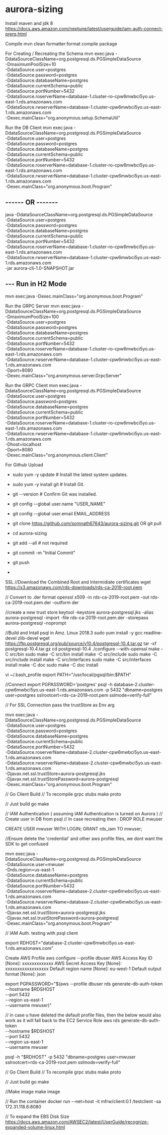# aurora-sizing

Install maven and jdk 8
https://docs.aws.amazon.com/neptune/latest/userguide/iam-auth-connect-prerq.html

Compile
mvn clean formatter:format compile package

For Creating / Recreating the Schema
mvn exec:java -DdataSourceClassName=org.postgresql.ds.PGSimpleDataSource \
-DmaximumPoolSize=10 \
-DdataSource.user=postgres \
-DdataSource.password=postgres \
-DdataSource.databaseName=postgres \
-DdataSource.currentSchema=public \
-DdataSource.portNumber=5432 \
-DdataSource.roserverName=database-1.cluster-ro-cpw6mwbci5yo.us-east-1.rds.amazonaws.com \
-DdataSource.rwserverName=database-1.cluster-cpw6mwbci5yo.us-east-1.rds.amazonaws.com \
-Dexec.mainClass="org.anonymous.setup.SchemaUtil"

Run the DB Client
mvn exec:java -DdataSourceClassName=org.postgresql.ds.PGSimpleDataSource \
-DdataSource.user=postgres \
-DdataSource.password=postgres \
-DdataSource.databaseName=postgres \
-DdataSource.currentSchema=public \
-DdataSource.portNumber=5432 \
-DdataSource.roserverName=database-1.cluster-ro-cpw6mwbci5yo.us-east-1.rds.amazonaws.com \
-DdataSource.rwserverName=database-1.cluster-cpw6mwbci5yo.us-east-1.rds.amazonaws.com \
-Dexec.mainClass="org.anonymous.boot.Program"

 ## ------  OR -------
 java -DdataSourceClassName=org.postgresql.ds.PGSimpleDataSource \
-DdataSource.user=postgres \
-DdataSource.password=postgres \
-DdataSource.databaseName=postgres \
-DdataSource.currentSchema=public \
-DdataSource.portNumber=5432 \
-DdataSource.roserverName=database-1.cluster-ro-cpw6mwbci5yo.us-east-1.rds.amazonaws.com \
-DdataSource.rwserverName=database-1.cluster-cpw6mwbci5yo.us-east-1.rds.amazonaws.com \
-jar aurora-cli-1.0-SNAPSHOT.jar

## --- Run in H2 Mode
mvn exec:java -Dexec.mainClass="org.anonymous.boot.Program"

Run the GRPC Server
mvn exec:java -DdataSourceClassName=org.postgresql.ds.PGSimpleDataSource \
-DmaximumPoolSize=100 \
-DdataSource.user=postgres \
-DdataSource.password=postgres \
-DdataSource.databaseName=postgres \
-DdataSource.currentSchema=public \
-DdataSource.portNumber=5432 \
-DdataSource.roserverName=database-1.cluster-ro-cpw6mwbci5yo.us-east-1.rds.amazonaws.com \
-DdataSource.rwserverName=database-1.cluster-cpw6mwbci5yo.us-east-1.rds.amazonaws.com \
-Dport=8080 \
-Dexec.mainClass="org.anonymous.server.GrpcServer"

Run the GRPC Client
mvn exec:java -DdataSourceClassName=org.postgresql.ds.PGSimpleDataSource \
-DdataSource.user=postgres \
-DdataSource.password=postgres \
-DdataSource.databaseName=postgres \
-DdataSource.currentSchema=public \
-DdataSource.portNumber=5432 \
-DdataSource.roserverName=database-1.cluster-ro-cpw6mwbci5yo.us-east-1.rds.amazonaws.com \
-DdataSource.rwserverName=database-1.cluster-cpw6mwbci5yo.us-east-1.rds.amazonaws.com \
-Dhost=localhost \
-Dport=8080 \
-Dexec.mainClass="org.anonymous.client.Client"



For Github Upload
- sudo yum -y update      # Install the latest system updates.
- sudo yum -y install git # Install Git.
- git --version           # Confirm Git was installed.

- git config --global user.name "USER_NAME"
- git config --global user.email EMAIL_ADDRESS

- git clone https://github.com/somnath67643/aurora-sizing.git OR git pull
- cd aurora-sizing

- git add --all # not required

- git commit -m "Initial Commit"
- git push
- 

SSL
 //Download the Combined Root and Intermidiate certificates
wget https://s3.amazonaws.com/rds-downloads/rds-ca-2019-root.pem

// Convert to .der format
openssl x509 -in rds-ca-2019-root.pem -out rds-ca-2019-root.pem.der -outform der

//create a new trust store
keytool -keystore aurora-postgresql.jks -alias aurora-postgresql -import -file rds-ca-2019-root.pem.der -storepass aurora-postgresql -noprompt

//Build and Intall psql in Amz. Linux 2018.3
sudo yum install -y gcc readline-devel zlib-devel
wget https://ftp.postgresql.org/pub/source/v10.4/postgresql-10.4.tar.gz
tar -xf postgresql-10.4.tar.gz
cd postgresql-10.4
./configure --with-openssl
make -C src/bin
sudo make -C src/bin install
make -C src/include
sudo make -C src/include install
make -C src/interfaces
sudo make -C src/interfaces install
make -C doc
sudo make -C doc install

vi ~/.bash_profile
export PATH="/usr/local/pgsql/bin:$PATH"

//Connect
export PGPASSWORD='postgres'
psql -h database-2.cluster-cpw6mwbci5yo.us-east-1.rds.amazonaws.com -p 5432 "dbname=postgres user=postgres sslrootcert=rds-ca-2019-root.pem sslmode=verify-full"


// For SSL Connection pass the trustStore as Env arg 

mvn exec:java -DdataSourceClassName=org.postgresql.ds.PGSimpleDataSource \
-DdataSource.user=postgres \
-DdataSource.password=postgres \
-DdataSource.databaseName=postgres \
-DdataSource.currentSchema=public \
-DdataSource.portNumber=5432 \
-DdataSource.roserverName=database-2.cluster-cpw6mwbci5yo.us-east-1.rds.amazonaws.com \
-DdataSource.rwserverName=database-2.cluster-cpw6mwbci5yo.us-east-1.rds.amazonaws.com \
-Djavax.net.ssl.trustStore=aurora-postgresql.jks \
-Djavax.net.ssl.trustStorePassword=aurora-postgresql \
-Dexec.mainClass="org.anonymous.boot.Program"

// Go Client Build
// To recompile grpc stubs
make proto

// Just build go
make


// IAM Authentication ( assuming IAM Authentication is turned on Aurora )
// Create user in DB from psql
// In case recreating then :  DROP ROLE mwuser

CREATE USER mwuser WITH LOGIN; 
GRANT rds_iam TO mwuser;

//Ensure delete the 'credential' and other aws profile files, we dont want the SDK to get confused
            
mvn exec:java -DdataSourceClassName=org.postgresql.ds.PGSimpleDataSource \
-DdataSource.user=mwuser \
-Drds.region=us-east-1 \
-DdataSource.databaseName=postgres \
-DdataSource.currentSchema=public \
-DdataSource.portNumber=5432 \
-DdataSource.roserverName=database-2.cluster-cpw6mwbci5yo.us-east-1.rds.amazonaws.com \
-DdataSource.rwserverName=database-2.cluster-cpw6mwbci5yo.us-east-1.rds.amazonaws.com \
-Djavax.net.ssl.trustStore=aurora-postgresql.jks \
-Djavax.net.ssl.trustStorePassword=aurora-postgresql \
-Dexec.mainClass="org.anonymous.boot.Program"

// IAM Auth. testing with psql client

export RDHOST="database-2.cluster-cpw6mwbci5yo.us-east-1.rds.amazonaws.com"

Create AWS Profile
aws configure --profile dbuser
AWS Access Key ID [None]: xxxxxxxxxxxxx
AWS Secret Access Key [None]: xxxxxxxxxxxxxxxxxx
Default region name [None]: eu-west-1
Default output format [None]: json


export PGPASSWORD="$(aws --profile dbuser rds generate-db-auth-token \
--hostname $RDSHOST \
--port 5432 \
--region us-east-1 \
--username mwuser)"

// in case u have deleted the default profile files, then the below would also work as it will fall back to the EC2 Service Role
aws rds generate-db-auth-token \
--hostname $RDSHOST \
--port 5432 \
--region us-east-1 \
--username mwuser

psql -h "$RDHOST" -p 5432 "dbname=postgres user=mwuser sslrootcert=rds-ca-2019-root.pem sslmode=verify-full"



// Go Client Build
// To recompile grpc stubs
make proto

// Just build go
make

//Make image
make image

// Run the container 
docker run --net=host -it mfrw/client:0.1 /testclient -sa 172.31.118.6:8080

// To expand the EBS Disk Size 
https://docs.aws.amazon.com/AWSEC2/latest/UserGuide/recognize-expanded-volume-linux.html




